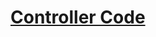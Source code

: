 # [Controller Code](https://github.com/ghedamat/ember-deploy-demo/blob/master/edd-rails/app/controllers/demo_controller.rb)

